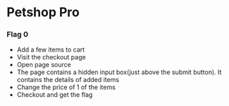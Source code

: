# Petshop Pro
### Flag 0
* Add a few items to cart
* Visit the checkout page 
* Open page source
* The page contains a hidden input box(just above the submit button). It contains the details of added items
* Change the price of 1 of the items
* Checkout and get the flag
